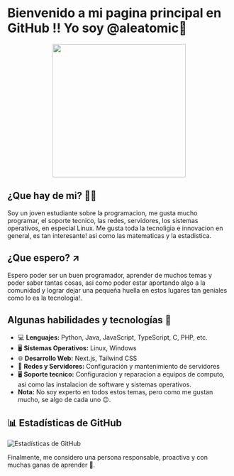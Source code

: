 # Bienvenido a mi pagina principal en GitHub !! Yo soy @aleatomic🫡

<!--<img src="https://media2.giphy.com/media/v1.Y2lkPTc5MGI3NjExMnppOGhoaG51OXI3Ym1tazAzamN6OGZsc2ZjM2VjcHkxdmFyYnVsayZlcD12MV9pbnRlcm5hbF9naWZfYnlfaWQmY3Q9Zw/hENDkVRxKsctCpuAun/giphy.gif" width="200"> -->
<div align="center">
  <img src="https://media2.giphy.com/media/v1.Y2lkPTc5MGI3NjExMnppOGhoaG51OXI3Ym1tazAzamN6OGZsc2ZjM2VjcHkxdmFyYnVsayZlcD12MV9pbnRlcm5hbF9naWZfYnlfaWQmY3Q9Zw/hENDkVRxKsctCpuAun/giphy.gif" width="300">
</div>

## ¿Que hay de mi? 👦🏻
Soy un joven estudiante sobre la programacion, me gusta mucho programar, el soporte tecnico, las redes, servidores, los sistemas operativos, en especial Linux. Me gusta toda la tecnoligia e innovacion en general, es tan interesante! asi como las matematicas y la estadistica.

## ¿Que espero? ↗️
Espero poder ser un buen programador, aprender de muchos temas y poder saber tantas cosas, asi como poder estar aportando algo a la comunidad y lograr dejar una pequeña huella en estos lugares tan geniales como lo es la tecnologia!.

## Algunas habilidades y tecnologías 🔧
- 💻 **Lenguajes:** Python, Java, JavaScript, TypeScript, C, PHP, etc. 
- 🖥️ **Sistemas Operativos:** Linux, Windows  
- 🌐 **Desarrollo Web:** Next.js, Tailwind CSS  
- 📡 **Redes y Servidores:** Configuración y mantenimiento de servidores
- 🖥️ **Soporte tecnico:** Configuracion y reparacion a equipos de computo, asi como las instalacion de software y sistemas operativos.
- **Nota:** No soy experto en todos estos temas, pero como me gustan mucho, se algo de cada uno 😉.

## 📊 Estadísticas de GitHub  
![Estadísticas de GitHub](https://github-readme-stats.vercel.app/api?username=aleatomic&show_icons=true&theme=tokyonight)  

Finalmente, me considero una persona responsable, proactiva y con muchas ganas de aprender 🚀.

<!---
aleatomic/aleatomic is a ✨ special ✨ repository because its `README.md` (this file) appears on your GitHub profile.
You can click the Preview link to take a look at your changes.
--->
